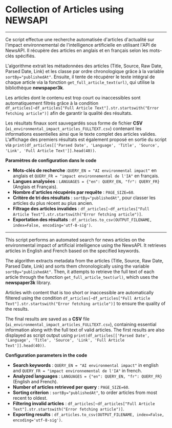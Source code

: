 # Collection of Articles using NEWSAPI

---

Ce script effectue une recherche automatisée d'articles d'actualité sur l'impact environnemental de l'intelligence artificielle en utilisant l'API de NewsAPI. Il récupère des articles en anglais et en français selon les mots-clés spécifiés.  

L'algorithme extrait les métadonnées des articles (Title, Source, Raw Date, Parsed Date, Link) et les classe par ordre chronologique grâce à la variable `sortBy="publishedAt"`. Ensuite, il tente de récupérer le texte intégral de chaque article via la fonction `get_full_article_text(url)`, qui utilise la bibliothèque **newspaper3k**.  

Les articles dont le contenu est trop court ou inaccessibles sont automatiquement filtrés grâce à la condition `df_articles[~df_articles["Full Article Text"].str.startswith("Error fetching article")]` afin de garantir la qualité des résultats.  

Les résultats finaux sont sauvegardés sous forme de fichier **CSV** (`ai_environmental_impact_articles_FULLTEXT.csv`) contenant les informations essentielles ainsi que le texte complet des articles valides. L'affichage des premiers résultats est également proposé en sortie du script via `print(df_articles[['Parsed Date', 'Language', 'Title', 'Source', 'Link', 'Full Article Text']].head(40))`.  

**Paramètres de configuration dans le code**  

- **Mots-clés de recherche** :`QUERY_EN = "AI environmental impact"` en anglais et `QUERY_FR = "impact environnemental de l'IA"` en français.  
- **Langues analysées** : `LANGUAGES = {"en": QUERY_EN, "fr": QUERY_FR}` (Anglais et Français).  
- **Nombre d'articles récupérés par requête** : `PAGE_SIZE=60`.  
- **Critère de tri des résultats** : `sortBy="publishedAt"`, pour classer les articles du plus récent au plus ancien.  
- **Filtrage des articles invalides** : `df_articles[~df_articles["Full Article Text"].str.startswith("Error fetching article")]`.  
- **Exportation des résultats** : `df_articles.to_csv(OUTPUT_FILENAME, index=False, encoding='utf-8-sig')`.  

---

This script performs an automated search for news articles on the environmental impact of artificial intelligence using the NewsAPI. It retrieves articles in English and French based on the specified keywords.

The algorithm extracts metadata from the articles (Title, Source, Raw Date, Parsed Date, Link) and sorts them chronologically using the variable `sortBy="publishedAt"`. Then, it attempts to retrieve the full text of each article through the function `get_full_article_text(url)`, which uses the **newspaper3k** library.

Articles with content that is too short or inaccessible are automatically filtered using the condition `df_articles[~df_articles["Full Article Text"].str.startswith("Error fetching article")]` to ensure the quality of the results.

The final results are saved as a **CSV** file (`ai_environmental_impact_articles_FULLTEXT.csv`), containing essential information along with the full text of valid articles. The first results are also displayed as script output using `print(df_articles[['Parsed Date', 'Language', 'Title', 'Source', 'Link', 'Full Article Text']].head(40))`.

**Configuration parameters in the code**

- **Search keywords** : `QUERY_EN = "AI environmental impact"` in english and `QUERY_FR = "impact environnemental de l'IA"` in french.
- **Analyzed languages** : `LANGUAGES = {"en": QUERY_EN, "fr": QUERY_FR}` (English and French).
- **Number of articles retrieved per query** : `PAGE_SIZE=60`.
- **Sorting criterion** : `sortBy="publishedAt"`, to order articles from most recent to oldest.
-  **Filtering invalid articles** : `df_articles[~df_articles["Full Article Text"].str.startswith("Error fetching article")]`.
- **Exporting results**  : `df_articles.to_csv(OUTPUT_FILENAME, index=False, encoding='utf-8-sig')`.

